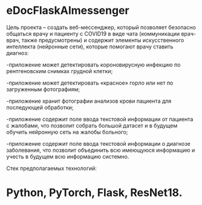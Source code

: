 # eDocFlaskAImessenger


Цель проекта – создать веб-мессенджер, который позволяет безопасно общаться врачу и пациенту с COVID19 в виде чата (коммуникации врач-врач, также предусмотрены) и содержит элементы искусственного интеллекта (нейронные сети), которые помогают врачу ставить диагноз:


-приложение может детектировать короновирусную инфекцию по рентгеновским снимках грудной клетки;


-приложение может детектировать «красное» горло или нет по загруженным фотографиям;


-приложение хранит фотографии анализов крови пациента для последующей обработки;


-приложение содержит поле ввода текстовой информации от пациента с жалобами, что позволит собрать большой датасет и в будущем обучить нейронную сеть на жалобы больного;


-приложение содержит поле ввода текстовой информации о диагнозе заболевания, что позволит объединить всю имеющуюся информацию и учесть в будущем всю информацию системно.


Стек предполагаемых технологий:
# Python, PyTorch, Flask, ResNet18.

